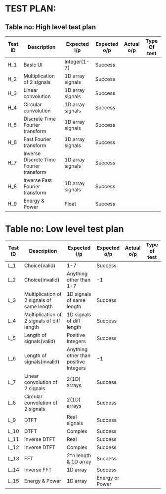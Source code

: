 # TEST PLAN:

## Table no: High level test plan

| **Test ID** | **Description**                                              | **Expected i/p** | **Expected o/p** | **Actual o/p** |**Type Of test**  |  
|-------------|--------------------------------------------------------------|------------|-------------|----------------|------------------| 
| H_1 | Basic UI | Integer(1-7) | Success |                | |
| H_2 | Multiplication of 2 signals | 1D array signals | Success |          |  |
| H_3 | Linear convolution | 1D array signals | Success |         |  |
| H_4 | Circular convolution | 1D array signals | Success |       | |
| H_5 | Discrete Time Fourier transform | 1D array signals | Success |          | |
| H_6 | Fast Fourier transform | 1D array signals | Success |        |  |
| H_7 | Inverse Discrete Time Fourier transform | 1D array signals | Success |       |  |
| H_8 | Inverse Fast Fourier transform | 1D array signals | Success |      |  |
| H_9 | Energy & Power | Float | Success |       |  |

# Table no: Low level test plan
| **Test ID** | **Description** | **Expected i/p** | **Expected o/p** | **Actual o/p** | **Type of test** |
| ------- | ---------------- | ------------ | ------------ | ---------- | ------------ |
| L_1 | Choice(valid) | 1-7 | Success | | |
| L_2 | Choice(invalid) | Anything other than 1-7 | -1 | | |
| L_3 | Multiplication of 2 signals of same length | 1D signals of same length | Success | | |
| L_4 | Multiplication of 2 signals of diff length | 1D signals of diff length | Success | | |
| L_5 | Length of signals(valid) | Positive Integers | Success | | |
| L_6 | Length of signals(invalid) | Anything other than positive Integers | -1 | | |
| L_7 | Linear convolution of 2 signals | 2(1D) arrays | Success | | |
| L_8 | Circular convolution of 2 signals | 2(1D) arrays | Success | | |
| L_9 | DTFT | Real signals | Success | | |
| L_10 | DTFT | Complex | Success | | |
| L_11 | Inverse DTFT | Real | Success | | |
| L_12 | Inverse DTFT | Complex | Success | | |
| L_13 | FFT |2^n length & 1D array | Success | | |
| L_14 | Inverse FFT | 1D array | Success | | |
| L_15 | Energy & Power | 1D array | Energy or Power | | |


